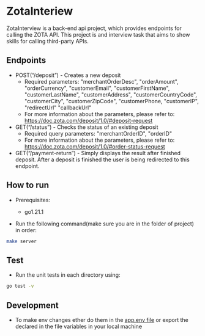 # ZotaInteriew

ZotaInterview is a back-end api project, which provides endpoints for calling the ZOTA API.
This project is and interview task that aims to show skills for calling third-party APIs.

## Endpoints
- POST(“/deposit”) - Creates a new deposit
  - Required parameters: "merchantOrderDesc", "orderAmount", "orderCurrency", "customerEmail", "customerFirstName", 
    "customerLastName", "customerAddress", "customerCountryCode", "customerCity", "customerZipCode", 
    "customerPhone, "customerIP", "redirectUrl" "callbackUrl"
  - For more information about the parameters, please refer to: https://doc.zota.com/deposit/1.0/#deposit-request
- GET(“/status”) - Checks the status of an existing deposit
  - Required query parameters: "merchantOrderID", "orderID"
  - For more information about the parameters, please refer to: https://doc.zota.com/deposit/1.0/#order-status-request
- GET(“/payment-return”) - Simply displays the result after finished deposit. After a deposit is finished the user is being redirected to this endpoint.

## How to run

- Prerequisites:
  - go1.21.1

- Run the following command(make sure you are in the folder of project) in order:
```bash
make server
```

## Test

- Run the unit tests in each directory using:
```bash
go test -v
```

## Development

- To make env changes ether do them in the [app.env file](https://github.com/Ilia-tod29/ZotaInterview/blob/main/app.env)
  or export the declared in the file variables in your local machine